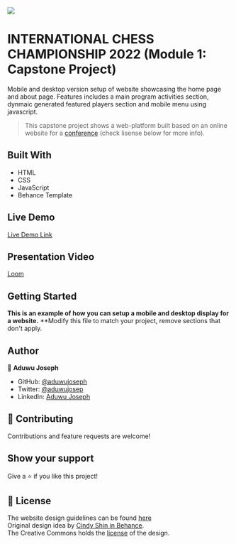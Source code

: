 ![](https://img.shields.io/badge/Microverse-blueviolet)

# INTERNATIONAL CHESS CHAMPIONSHIP 2022 (Module 1: Capstone Project)

Mobile and desktop version setup of website showcasing the home page and about page. Features includes a main program activities section, dynmaic generated featured players section and mobile menu using javascript.

> This capstone project shows a web-platform built 
> based on an online website for a [conference](https://www.behance.net/gallery/29845175/CC-Global-Summit-2015) 
> (check lisense below for more info).

## Built With
- HTML
- CSS
- JavaScript
- Behance Template

## Live Demo

[Live Demo Link](https://aduwujoseph.github.io/aduwujoseph.github.io-capstone1/)

## Presentation Video

[Loom](https://loom.com/share/)

## Getting Started

**This is an example of how you can setup a mobile and desktop display for a website.**
**Modify this file to match your project, remove sections that don't apply.

## Author

👤 **Aduwu Joseph**

- GitHub: [@aduwujoseph](https://github.com/AduwuJoseph)
- Twitter: [@aduwujosep](https://twitter.com/aduwujoseph)
- LinkedIn: [Aduwu Joseph](linkedin.com/in/aduwu-joseph-483b91163/)

## 🤝 Contributing

Contributions and feature requests are welcome!

## Show your support

Give a ⭐️ if you like this project!

## 📝 License
The website design guidelines can be found [here](https://www.behance.net/gallery/29845175/CC-Global-Summit-2015) <br>
Original design idea by [Cindy Shin in Behance](https://www.behance.net/adagio07).<br>
The Creative Commons holds the [license](https://creativecommons.org/licenses/by-nc/4.0/) of the design.
